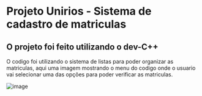 # Projeto Unirios - Sistema de cadastro de matriculas
## O projeto foi feito utilizando o dev-C++ 

O codigo foi utilizando o sistema de listas para poder organizar as matriculas, aqui uma imagem mostrando o menu do codigo onde o usuario vai selecionar uma das opções para poder verificar as matriculas.

![image](https://github.com/user-attachments/assets/3eb66f3d-968c-43d1-9179-e876b52ddf44)

